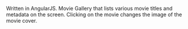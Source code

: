  Written in AngularJS.
 Movie Gallery that lists various movie titles and metadata on the screen. Clicking on the movie changes the image of the movie cover.
